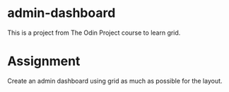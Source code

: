 # admin-dashboard
This is a project from The Odin Project course to learn grid.

# Assignment
Create an admin dashboard using grid as much as possible for the layout.
